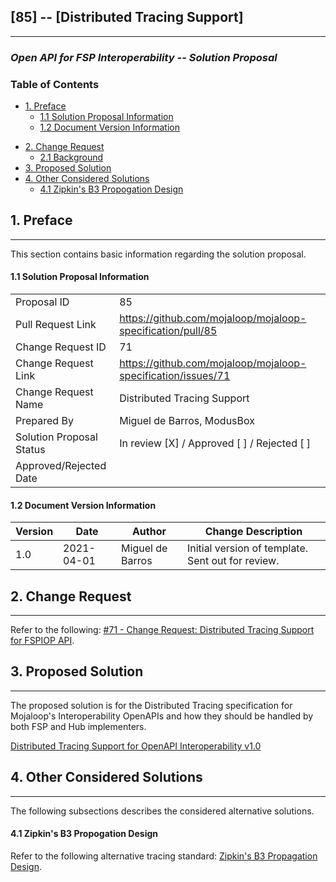 ## **\[85\] -- \[Distributed Tracing Support\]**
___

### *Open API for FSP Interoperability -- Solution Proposal*

### **Table of Contents**

- [1. Preface](#1-preface)
  - [1.1 Solution Proposal Information](#11-solution-proposal-information)
  * [1.2 Document Version Information](#12-document-version-information)
* [2. Change Request](#2-change-request)
  * [2.1 Background](#21-background)
* [3. Proposed Solution](#3-proposed-solution)
* [4. Other Considered Solutions](#4-other-considered-solutions)
  * [4.1 Zipkin's B3 Propogation Design](#41-zipkins-b3-propogation-design)
  

## **1. Preface**
___

This section contains basic information regarding the solution proposal.

#### 1.1 Solution Proposal Information

| | |
|---|---|
| Proposal ID | 85 |
| Pull Request Link | https://github.com/mojaloop/mojaloop-specification/pull/85 |
| Change Request ID | 71 |
| Change Request Link | https://github.com/mojaloop/mojaloop-specification/issues/71 |
| Change Request Name | Distributed Tracing Support |
| Prepared By | Miguel de Barros, ModusBox |
| Solution Proposal Status | In review [X] / Approved [ ] / Rejected [ ] |
| Approved/Rejected Date |  |

#### 1.2 Document Version Information

| Version | Date | Author | Change Description |
|---|---|---|---|
| 1.0 | 2021-04-01 | Miguel de Barros | Initial version of template. Sent out for review. |

## **2. Change Request**
___

Refer to the following: [#71 - Change Request: Distributed Tracing Support for FSPIOP API](https://github.com/mojaloop/mojaloop-specification/issues/71).

## **3. Proposed Solution**
___

The proposed solution is for the Distributed Tracing specification for Mojaloop's Interoperability OpenAPIs and how they should be handled by both FSP and Hub implementers.

[Distributed Tracing Support for OpenAPI Interoperability v1.0](../fspiop-api/documents/Tracing_v1.0.md)


## **4. Other Considered Solutions**
___
The following subsections describes the considered alternative
solutions.

#### 4.1 Zipkin's B3 Propogation Design

Refer to the following alternative tracing standard: [Zipkin's B3 Propagation Design](https://github.com/apache/incubator-zipkin-b3-propagation).
